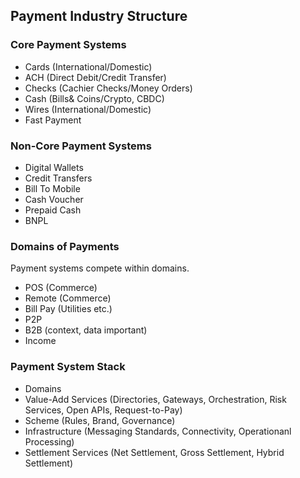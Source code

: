 ## Payment Industry Structure

### Core Payment Systems

- Cards (International/Domestic)
- ACH (Direct Debit/Credit Transfer)
- Checks (Cachier Checks/Money Orders)
- Cash (Bills& Coins/Crypto, CBDC)
- Wires (International/Domestic)
- Fast Payment

### Non-Core Payment Systems

- Digital Wallets
- Credit Transfers
- Bill To Mobile
- Cash Voucher
- Prepaid Cash
- BNPL

### Domains of Payments

Payment systems compete within domains.
- POS (Commerce)
- Remote (Commerce)
- Bill Pay (Utilities etc.)
- P2P 
- B2B (context, data important)
- Income

### Payment System Stack

- Domains
- Value-Add Services (Directories, Gateways, Orchestration, Risk Services, Open APIs, Request-to-Pay)
- Scheme (Rules, Brand, Governance)
- Infrastructure (Messaging Standards, Connectivity, Operationanl Processing)
- Settlement Services (Net Settlement, Gross Settlement, Hybrid Settlement)





